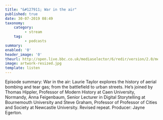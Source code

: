 ```yaml
---
title: "&#127911; War in the air"
published: true
date: 30-07-2019 08:49
taxonomy:
    category:
         - stream
    tag:
         - podcasts
summary:
enabled: '0'
header_image: '0'
theurl: http://open.live.bbc.co.uk/mediaselector/6/redir/version/2.0/mediaset/audio-nondrm-download/proto/http/vpid/p07h1bsg.mp3
image: artwork-resized.jpg
template: listen
---
```

 
Episode summary: War in the air: Laurie Taylor explores the history of aerial bombing and tear gas; from the battlefield to urban streets. He’s joined by Thomas Hippler, Professor of Modern History at Caen University, Normandy, Anna Feigenbaum, Senior Lecturer in Digital Storytelling at Bournemouth University and Steve Graham, Professor of Professor of Cities and Society at Newcastle University. Revised repeat. Producer: Jayne Egerton.
